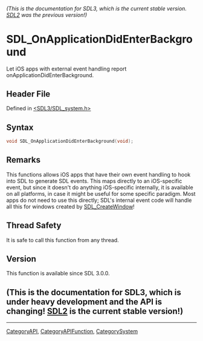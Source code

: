 ###### (This is the documentation for SDL3, which is the current stable version. [SDL2](https://wiki.libsdl.org/SDL2/) was the previous version!)
# SDL_OnApplicationDidEnterBackground

Let iOS apps with external event handling report onApplicationDidEnterBackground.

## Header File

Defined in [<SDL3/SDL_system.h>](https://github.com/libsdl-org/SDL/blob/main/include/SDL3/SDL_system.h)

## Syntax

```c
void SDL_OnApplicationDidEnterBackground(void);
```

## Remarks

This functions allows iOS apps that have their own event handling to hook
into SDL to generate SDL events. This maps directly to an iOS-specific
event, but since it doesn't do anything iOS-specific internally, it is
available on all platforms, in case it might be useful for some specific
paradigm. Most apps do not need to use this directly; SDL's internal event
code will handle all this for windows created by
[SDL_CreateWindow](SDL_CreateWindow)!

## Thread Safety

It is safe to call this function from any thread.

## Version

This function is available since SDL 3.0.0.

## (This is the documentation for SDL3, which is under heavy development and the API is changing! [SDL2](https://wiki.libsdl.org/SDL2/) is the current stable version!)



----
[CategoryAPI](CategoryAPI), [CategoryAPIFunction](CategoryAPIFunction), [CategorySystem](CategorySystem)

